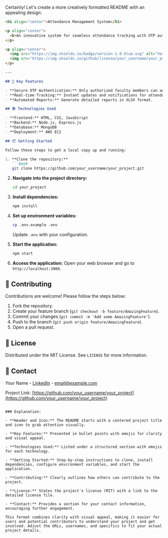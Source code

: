 Certainly! Let's create a more creatively formatted README with an appealing design:

```markdown
<h1 align="center">Attendance Management System</h1>

<p align="center">
  <b>An innovative system for seamless attendance tracking with OTP authentication.</b>
</p>

<p align="center">
  <img src="https://img.shields.io/badge/version-1.0-blue.svg" alt="Version">
  <img src="https://img.shields.io/github/license/your_username/your_project.svg" alt="License">
</p>

---

## 🚀 Key Features

- **Secure OTP Authentication:** Only authorized faculty members can access attendance.
- **Real-time Tracking:** Instant updates and notifications for attendance status.
- **Automated Reports:** Generate detailed reports in XLSX format.

## 🛠️ Technologies Used

- **Frontend:** HTML, CSS, JavaScript
- **Backend:** Node.js, Express.js
- **Database:** MongoDB
- **Deployment:** AWS EC2

## 📦 Getting Started

Follow these steps to get a local copy up and running:

1. **Clone the repository:**
   ```bash
   git clone https://github.com/your_username/your_project.git
   ```

2. **Navigate into the project directory:**
   ```bash
   cd your_project
   ```

3. **Install dependencies:**
   ```bash
   npm install
   ```

4. **Set up environment variables:**
   ```bash
   cp .env.example .env
   ```
   Update `.env` with your configuration.

5. **Start the application:**
   ```bash
   npm start
   ```

6. **Access the application:**
   Open your web browser and go to `http://localhost:3000`.

## 🤝 Contributing

Contributions are welcome! Please follow the steps below:

1. Fork the repository.
2. Create your feature branch (`git checkout -b feature/AmazingFeature`).
3. Commit your changes (`git commit -m 'Add some AmazingFeature'`).
4. Push to the branch (`git push origin feature/AmazingFeature`).
5. Open a pull request.

## 📄 License

Distributed under the MIT License. See `LICENSE` for more information.

## 📧 Contact

Your Name - [LinkedIn](https://www.linkedin.com/your_profile) - email@example.com

Project Link: [https://github.com/your_username/your_project](https://github.com/your_username/your_project)

```

### Explanation:

- **Header and Icon:** The README starts with a centered project title and icon to grab attention visually.
  
- **Key Features:** Presented in bullet points with emojis for clarity and visual appeal.

- **Technologies Used:** Listed under a structured section with emojis for each technology.

- **Getting Started:** Step-by-step instructions to clone, install dependencies, configure environment variables, and start the application.

- **Contributing:** Clearly outlines how others can contribute to the project.

- **License:** States the project's license (MIT) with a link to the detailed license file.

- **Contact:** Provides a section for your contact information, encouraging further engagement.

This format combines clarity with visual appeal, making it easier for users and potential contributors to understand your project and get involved. Adjust the URLs, usernames, and specifics to fit your actual project details.
